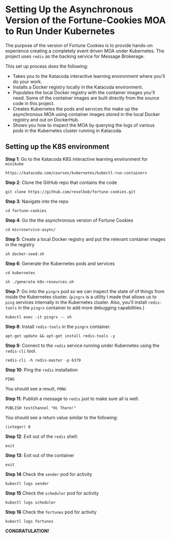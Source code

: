 # Setting Up the Asynchronous Version of the Fortune-Cookies MOA to Run Under Kubernetes

The purpose of the version of Fortune Cookies is to provide hands-on experience creating a completely event driven MOA
under Kubernetes. The project uses `redis` as the backing service for Message Brokerage.

This set up process does the following:

* Takes you to the Katacoda interactive learning environment where you'll do your work.
* Installs a Docker registry locally in the Katacoda environment.
* Populates the local Docker registry with the container images you'll need. Some of the container images are built directly from
the source code in this project.
* Creates Kubernetes the pods and services the make up the asynchronous MOA using container images
stored in the local Docker registry and out on DockerHub.
* Shows you how to inspect the MOA by querying the logs of various pods in the Kubernetes cluster running in Katacoda.

## Setting up the K8S environment

**Step 1**: Go to the Katacoda K8S interactive learning environment for `minikube`

`https://katacoda.com/courses/kubernetes/kubectl-run-containers`

**Step 2**: Clone the GitHub repo that contains the code

`git clone https://github.com/reselbob/fortune-cookies.git`

**Step 3**: Navigate into the repo

`cd fortune-cookies`

**Step 4**: Go the the asynchronous version of Fortune Cookies

`cd microservice-async/`

**Step 5**: Create a local Docker registry and put the relevant container images in the registry

`sh docker-seed.sh`

**Step 6**: Generate the Kubernetes pods and services

`cd kubernetes`

`sh ./generate-k8s-resources.sh`

**Step 7**: Go into the `pingrx` pod so we can inspect the state of of things from inside the Kubernetes cluster. 
(`pingrx` is a utility I made that allows us to `ping` services internally
in the Kubernetes cluster. Also, you'll install `redis-tools` in the `pingrx`
container to add more debugging capabilities.)


`kubectl exec -it pingrx -- sh`

**Step 8**: Install `redis-tools` in the `pingrx` container.

`apt-get update && apt-get install redis-tools -y`

**Step 9**: Connect to the `redis` service running under Kubernetes using the `redis-cli` tool.

`redis-cli -h redis-master -p 6379`

**Step 10**: Ping the `redis` installation

`PING`

You should see a result, `PONG`

**Step 11**: Publish a message to `redis` just to make sure all is well.

`PUBLISH testChannel "Hi There!"`

You should see a return value similar to the following:

`(integer) 0`

**Step 12**: Exit out of the `redis` shell:

`exit`

**Step 13**: Exit out of the container

`exit`

**Step 14** Check the `sender` pod for activity

`kubectl logs sender`

**Step 15** Check the `scheduler` pod for activity

`kubectl logs scheduler`

**Step 16** Check the `fortunes` pod for activity

`kubectl logs fortunes`

**CONGRATULATION!**